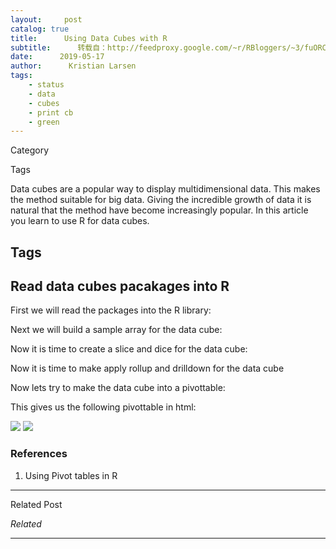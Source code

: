 ```yaml
---
layout:     post
catalog: true
title:      Using Data Cubes with R
subtitle:      转载自：http://feedproxy.google.com/~r/RBloggers/~3/fuORCO0AlZU/
date:      2019-05-17
author:      Kristian Larsen
tags:
    - status
    - data
    - cubes
    - print cb
    - green
---
```







Category

Tags

Data cubes are a popular way to display multidimensional data. This makes the method suitable for big data. Giving the incredible growth of data it is natural that the method have become increasingly popular. In this article you learn to use R for data cubes.

## Tags

## Read data cubes pacakages into R

First we will read the packages into the R library:

Next we will build a sample array for the data cube:

Now it is time to create a slice and dice for the data cube:

Now it is time to make apply rollup and drilldown for the data cube

Now lets try to make the data cube into a pivottable: 

This gives us the following pivottable in html:

![](https://i0.wp.com/datascienceplus.com/wp-content/uploads/2018/10/V1-4-490x435.png?w=450&ssl=1)
![](https://i0.wp.com/datascienceplus.com/wp-content/uploads/2018/10/V1-4-490x435.png?w=450&ssl=1)


### References

1. Using Pivot tables in R


****

Related Post





*Related*








---
